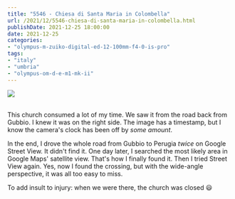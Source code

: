 ```yaml
---
title: "5546 - Chiesa di Santa Maria in Colombella"
url: /2021/12/5546-chiesa-di-santa-maria-in-colombella.html
publishDate: 2021-12-25 18:00:00
date: 2021-12-25
categories:
- "olympus-m-zuiko-digital-ed-12-100mm-f4-0-is-pro"
tags:
- "italy"
- "umbria"
- "olympus-om-d-e-m1-mk-ii"
---
```

<div class="container">
<div class="center"><a target="_blank" href="https://d25zfm9zpd7gm5.cloudfront.net/1200x1200/2019/20190902_164003_lr.jpg"><img class="webfeedsFeaturedVisual" src="https://d25zfm9zpd7gm5.cloudfront.net/0600x0600/2019/20190902_164003_lr.jpg" /></a></div>
</div>
<br />

This church consumed a lot of my time. We saw it from the
road back from Gubbio. I knew it was on the right side. The
image has a timestamp, but I know the camera's clock has
been off by _some amount_.

In the end, I drove the whole road from Gubbio to Perugia
_twice_ on Google Street View. It didn't find it. One day
later, I searched the most likely area in Google Maps'
satellite view. That's how I finally found it. Then I tried
Street View again. Yes, now I found the crossing, but with
the wide-angle perspective, it was all too easy to miss.

To add insult to injury: when we were there, the church was
closed :smiley:
